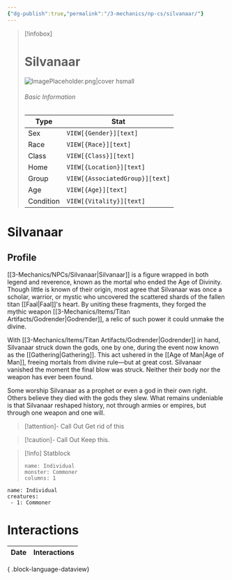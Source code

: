 ```yaml
---
{"dg-publish":true,"permalink":"/3-mechanics/np-cs/silvanaar/"}
---
```


> [!infobox]
> # Silvanaar
> ![ImagePlaceholder.png|cover hsmall](/img/user/z_Assets/Placeholder%20Images/ImagePlaceholder.png)
> ###### Basic Information
> Type |  Stat |
> ---|---|
> Sex | `VIEW[{Gender}][text]` |
> Race | `VIEW[{Race}][text]` |
> Class | `VIEW[{Class}][text]`  |
> Home | `VIEW[{Location}][text]`  |
> Group | `VIEW[{AssociatedGroup}][text]` |
> Age | `VIEW[{Age}][text]`|
> Condition | `VIEW[{Vitality}][text]` |


# Silvanaar
## Profile

[[3-Mechanics/NPCs/Silvanaar\|Silvanaar]] is a figure wrapped in both legend and reverence, known as the mortal who ended the Age of Divinity. Though little is known of their origin, most agree that Silvanaar was once a scholar, warrior, or mystic who uncovered the scattered shards of the fallen titan [[Faal\|Faal]]'s heart. By uniting these fragments, they forged the mythic weapon [[3-Mechanics/Items/Titan Artifacts/Godrender\|Godrender]], a relic of such power it could unmake the divine.

With [[3-Mechanics/Items/Titan Artifacts/Godrender\|Godrender]] in hand, Silvanaar struck down the gods, one by one, during the event now known as the [[Gathering\|Gathering]]. This act ushered in the [[Age of Man\|Age of Man]], freeing mortals from divine rule—but at great cost. Silvanaar vanished the moment the final blow was struck. Neither their body nor the weapon has ever been found.

Some worship Silvanaar as a prophet or even a god in their own right. Others believe they died with the gods they slew. What remains undeniable is that Silvanaar reshaped history, not through armies or empires, but through one weapon and one will.

> [!attention]- Call Out
> Get rid of this

> [!caution]- Call Out
> Keep this.

> [!info] Statblock
> ```statblock
> name: Individual
> monster: Commoner
> columns: 1
> ```

```encounter-table
name: Individual
creatures:
 - 1: Commoner
```
# Interactions
| Date | Interactions |
| ---- | ------------ |

{ .block-language-dataview}